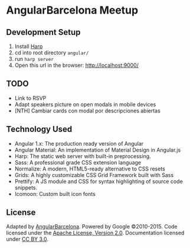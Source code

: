 # AngularBarcelona Meetup

## Development Setup
1. Install [Harp](http://harpjs.com/)  
2. cd into root directory `angular/`
3. run `harp server`
4. Open this url in the browser: [http://localhost:9000/](http://localhost:9000/)


## TODO
 - Link to RSVP
 - Adapt speakers picture on open modals in mobile devices
 - [NTH] Cambiar cards con modal por descripciones abiertas

## Technology Used
- Angular 1.x: The production ready version of Angular
- Angular Material: An implementation of Material Design in Angular.js
- Harp: The static web server with built-in preprocessing.
- Sass: A professional grade CSS extension language
- Normalize: A modern, HTML5-ready alternative to CSS resets
- Grids: A highly customizable CSS Grid Framework built with Sass
- Prettify: A JS module and CSS for syntax highlighting of source code snippets.
- Icomoon: Custom built icon fonts


## License
Adapted by [AngularBarcelona](meetup.com/AngularJS-Barcelona). Powered by Google ©2010-2015.
Code licensed under the [Apache License, Version 2.0](http://www.apache.org/licenses/LICENSE-2.0).
Documentation licensed under [CC BY 3.0](http://creativecommons.org/licenses/by/3.0/).
